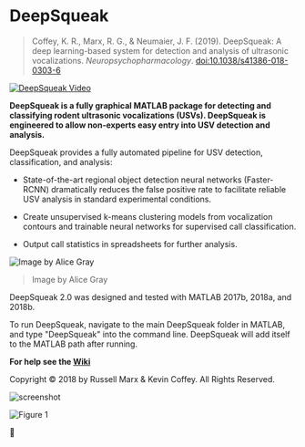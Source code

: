 # DeepSqueak
>Coffey, K. R., Marx, R. G., & Neumaier, J. F. (2019). DeepSqueak: A deep learning-based system for detection and analysis of ultrasonic  vocalizations. _Neuropsychopharmacology_.
>[doi:10.1038/s41386-018-0303-6](https://doi.org/10.1038/s41386-018-0303-6)

[![DeepSqueak Video](http://img.youtube.com/vi/25LYVxTUZhM/0.jpg)](http://www.youtube.com/watch?v=25LYVxTUZhM "This algorithm decodes rat squeaks and could revolutionize animal research")


**DeepSqueak is a fully graphical MATLAB package for detecting and classifying rodent ultrasonic vocalizations (USVs). DeepSqueak is engineered to allow non-experts easy entry into USV detection and analysis.**

DeepSqueak provides a fully automated pipeline for USV detection, classification, and analysis:

* State-of-the-art regional object detection neural networks (Faster-RCNN) dramatically reduces the false positive rate to facilitate reliable USV analysis in standard experimental conditions.

* Create unsupervised k-means clustering models from vocalization contours and trainable neural networks for supervised call classification.

* Output call statistics in spreadsheets for further analysis.

![Image by Alice Gray](https://newsroom.uw.edu/sites/default/files/deepsqueakz03.jpg)
>Image by Alice Gray

DeepSqueak 2.0 was designed and tested with MATLAB 2017b, 2018a, and 2018b.

To run DeepSqueak, navigate to the main DeepSqueak folder in MATLAB, and type "DeepSqueak" into the command line.
DeepSqueak will add itself to the MATLAB path after running.

**For help see the [Wiki](https://github.com/DrCoffey/DeepSqueak/wiki)**

Copyright © 2018 by Russell Marx & Kevin Coffey. All Rights Reserved.

![screenshot](https://user-images.githubusercontent.com/39605011/40864034-f4f10e60-65a6-11e8-86ef-841aae1713aa.PNG)

![Figure 1](https://i.imgur.com/1SqgB5w.jpg)






 :rat:
